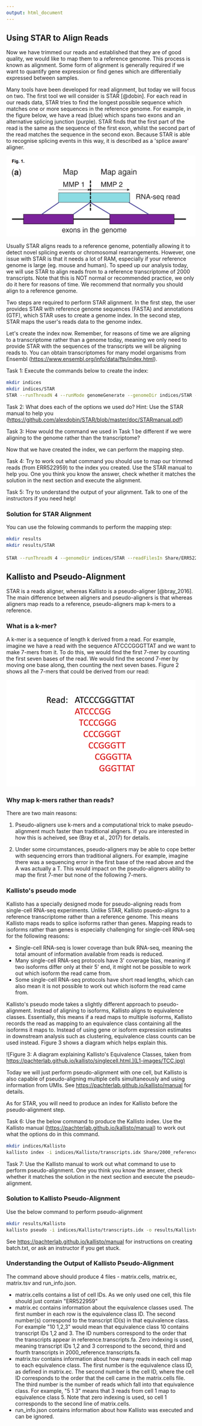 ```yaml
---
output: html_document
---
```


## Using STAR to Align Reads

Now we have trimmed our reads and established that they are of good quality, we would like to map them to a reference genome. This process is known as alignment. Some form of alignment is generally required if we want to quantify gene expression or find genes which are differentially expressed between samples.

Many tools have been developed for read alignment, but today we will focus on two. The first tool we will consider is STAR [@dobin]. For each read in our reads data, STAR tries to find the longest possible sequence which matches one or more sequences in the reference genome. For example, in the figure below, we have a read (blue) which spans two exons and an alternative splicing junction (purple). STAR finds that the first part of the read is the same as the sequence of the first exon, whilst the second part of the read matches the sequence in the second exon. Because STAR is able to recognise splicing events in this way, it is described as a 'splice aware' aligner.

![Figure 1: Diagram of how STAR performs alignments, taken from Dobin et al.](L1-images/STAR_explanation.png)

Usually STAR aligns reads to a reference genome, potentially allowing it to detect novel splicing events or chromosomal rearrangements. However, one issue with STAR is that it needs a lot of RAM, especially if your reference genome is large (eg. mouse and human). To speed up our analysis today, we will use STAR to align reads from to a reference transcriptome of 2000 transcripts. Note that this is NOT normal or recommended practice, we only do it here for reasons of time. We recommend that normally you should align to a reference genome.

Two steps are required to perform STAR alignment. In the first step, the user provides STAR with reference genome sequences (FASTA) and annotations (GTF), which STAR uses to create a genome index. In the second step, STAR maps the user's reads data to the genome index.

Let's create the index now. Remember, for reasons of time we are aligning to a transcriptome rather than a genome today, meaning we only need to provide STAR with the sequences of the transcripts we will be aligning reads to. You can obtain transcriptomes for many model organisms from Ensembl (https://www.ensembl.org/info/data/ftp/index.html).

Task 1: Execute the commands below to create the index:

```bash
mkdir indices
mkdir indices/STAR
STAR --runThreadN 4 --runMode genomeGenerate --genomeDir indices/STAR --genomeFastaFiles Share/2000_reference.transcripts.fa
```

Task 2: What does each of the options we used do? Hint: Use the STAR manual to help you (https://github.com/alexdobin/STAR/blob/master/doc/STARmanual.pdf)

Task 3: How would the command we used in Task 1 be different if we were aligning to the genome rather than the transcriptome?

Now that we have created the index, we can perform the mapping step.

Task 4: Try to work out what command you should use to map our trimmed reads (from ERR522959) to the index you created. Use the STAR manual to help you. One you think you know the answer, check whether it matches the solution in the next section and execute the alignment.

Task 5: Try to understand the output of your alignment. Talk to one of the instructors if you need help!

### Solution for STAR Alignment

You can use the folowing commands to perform the mapping step:

```bash
mkdir results
mkdir results/STAR

STAR --runThreadN 4 --genomeDir indices/STAR --readFilesIn Share/ERR522959_1.fastq Share/ERR522959_2.fastq --outFileNamePrefix results/STAR/
```

## Kallisto and Pseudo-Alignment

STAR is a reads aligner, whereas Kallisto is a pseudo-aligner [@bray_2016]. The main difference between aligners and pseudo-aligners is that whereas aligners map reads to a reference, pseudo-aligners map k-mers to a reference.

### What is a k-mer?

A k-mer is a sequence of length k derived from a read. For example, imagine we have a read with the sequence ATCCCGGGTTAT and we want to make 7-mers from it. To do this, we would find the first 7-mer by counting the first seven bases of the read. We would find the second 7-mer by moving one base along, then counting the next seven bases. Figure 2 shows all the 7-mers that could be derived from our read:

![Figure 2: The 7-mers derived from an example read](L1-images/Kmers.png)

### Why map k-mers rather than reads?
There are two main reasons:

1. Pseudo-aligners use k-mers and a computational trick to make pseudo-alignment much faster than traditional aligners. If you are interested in how this is acheived, see (Bray et al., 2017) for details.

2. Under some circumstances, pseudo-aligners may be able to cope better with sequencing errors than traditional aligners. For example, imagine there was a sequencing error in the first base of the read above and the A was actually a T. This would impact on the pseudo-aligners ability to map the first 7-mer but none of the following 7-mers.

### Kallisto's pseudo mode

Kallisto has a specially designed mode for pseudo-aligning reads from single-cell RNA-seq experiments. Unlike STAR, Kallisto psuedo-aligns to a reference transcriptome rather than a reference genome. This means Kallisto maps reads to splice isoforms rather than genes. Mapping reads to isoforms rather than genes is especially challenging for single-cell RNA-seq for the following reasons:

 * Single-cell RNA-seq is lower coverage than bulk RNA-seq, meaning the total amount of information available from reads is reduced.
 * Many single-cell RNA-seq protocols have 3' coverage bias, meaning if two isoforms differ only at their 5' end, it might not be possible to work out which isoform the read came from.
 * Some single-cell RNA-seq protocols have short read lengths, which can also mean it is not possible to work out which isoform the read came from.

Kallisto's pseudo mode takes a slightly different approach to pseudo-alignment. Instead of aligning to isoforms, Kallisto aligns to equivalence classes. Essentially, this means if a read maps to multiple isoforms, Kallisto records the read as mapping to an equivalence class containing all the isoforms it maps to. Instead of using gene or isoform expression estimates in downstream analysis such as clustering, equivalence class counts can be used instead. Figure 3 shows a diagram which helps explain this.

![Figure 3: A diagram explaining Kallisto's Equivalence Classes, taken from https://pachterlab.github.io/kallisto/singlecell.html.](L1-images/TCC.jpg)

Today we will just perform pseudo-alignment with one cell, but Kallisto is also capable of pseudo-aligning multiple cells simultaneously and using information from UMIs. See https://pachterlab.github.io/kallisto/manual for details.

As for STAR, you will need to produce an index for Kallisto before the pseudo-alignment step.

Task 6: Use the below command to produce the Kallisto index. Use the Kallisto manual (https://pachterlab.github.io/kallisto/manual) to work out what the options do in this command.


```bash
mkdir indices/Kallisto
kallisto index -i indices/Kallisto/transcripts.idx Share/2000_reference.transcripts.fa
```

Task 7: Use the Kallisto manual to work out what command to use to perform pseudo-alignment. One you think you know the answer, check whether it matches the solution in the next section and execute the pseudo-alignment.

### Solution to Kallisto Pseudo-Alignment

Use the below command to perform pseudo-alignment


```bash
mkdir results/Kallisto
kallisto pseudo -i indices/Kallisto/transcripts.idx -o results/Kallisto -b batch.txt 
```

See https://pachterlab.github.io/kallisto/manual for instructions on creating batch.txt, or ask an instructor if you get stuck.

### Understanding the Output of Kallisto Pseudo-Alignment

The command above should produce 4 files - matrix.cells, matrix.ec, matrix.tsv and run_info.json.

* matrix.cells contains a list of cell IDs. As we only used one cell, this file should just contain "ERR522959"
* matrix.ec contains information about the equivalence classes used. The first number in each row is the equivalence class ID. The second number(s) correspond to the transcript ID(s) in that equivalence class. For example "10 1,2,3" would mean that equivalence class 10 contains transcript IDs 1,2 and 3. The ID numbers correspond to the order that the transcripts appear in reference.transcripts.fa. Zero indexing is used, meaning transcript IDs 1,2 and 3 correspond to the second, third and fourth transcripts in 2000_reference.transcripts.fa.
* matrix.tsv contains information about how many reads in each cell map to each equivalence class. The first number is the equivalence class ID, as defined in matrix.ec. The second number is the cell ID, where the cell ID corresponds to the order that the cell came in the matrix.cells file. The third number is the number of reads which fall into that equivalence class. For example, "5 1 3" means that 3 reads from cell 1 map to equivalence class 5. Note that zero indexing is used, so cell 1 corresponds to the second line of matrix.cells.
* run_info.json contains information about how Kallisto was executed and can be ignored.



